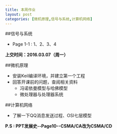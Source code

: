 ```yaml
---
title: 本周作业
layout: post
categories: [微机原理,信号与系统,计算机网络]
---
```


##信号与系统
*	Page 1-1 : 1、2、3、4

**上交时间：2016.03.07（周一）**

##微机原理
*	安装Keil编译环境，并建立第一个工程
*	回答开课前的问题，查阅相关资料
	*	冯诺依曼模型与哈佛模型
	*	微处理器与处理器系统

##计算机网络
*	了解一下QQ消息发送过程、OSI七层模型

**P.S : PPT发展史--Page10--CSMA/CA改为CSMA/CD**
